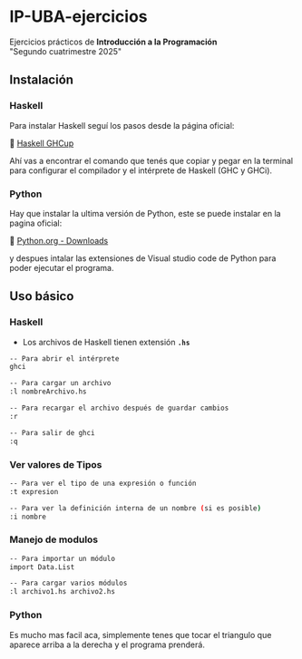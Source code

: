 # IP-UBA-ejercicios
Ejercicios prácticos de **Introducción a la Programación**  
"Segundo cuatrimestre 2025"  

## Instalación

### Haskell

Para instalar Haskell seguí los pasos desde la página oficial:

🔗 [Haskell GHCup](https://www.haskell.org/ghcup/)

Ahí vas a encontrar el comando que tenés que copiar y pegar en la terminal para configurar el compilador y el intérprete de Haskell (GHC y GHCi).  

### Python

Hay que instalar la ultima versión de Python, este se puede instalar en la pagina oficial: 

🔗 [Python.org - Downloads](https://www.python.org/downloads/)

y despues intalar las extensiones de Visual studio code de Python para poder ejecutar el programa.

## Uso básico

### Haskell

- Los archivos de Haskell tienen extensión **`.hs`**  
    
```bash 
-- Para abrir el intérprete
ghci

-- Para cargar un archivo
:l nombreArchivo.hs

-- Para recargar el archivo después de guardar cambios
:r

-- Para salir de ghci
:q
```

### Ver valores de Tipos
```bash
-- Para ver el tipo de una expresión o función
:t expresion

-- Para ver la definición interna de un nombre (si es posible)
:i nombre
```

### Manejo de modulos
```bash
-- Para importar un módulo
import Data.List

-- Para cargar varios módulos
:l archivo1.hs archivo2.hs
```
### Python

Es mucho mas facil aca, simplemente tenes que tocar el triangulo que aparece arriba a la derecha y el programa prenderá.
